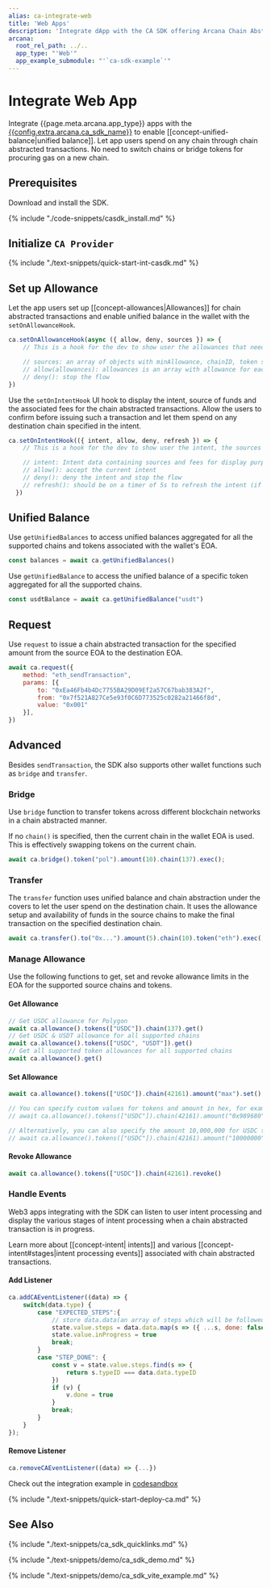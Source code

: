 ```yaml
---
alias: ca-integrate-web
title: 'Web Apps'
description: 'Integrate dApp with the CA SDK offering Arcana Chain Abstraction and enable unified balance for users.'
arcana:
  root_rel_path: ../..
  app_type: "'Web'"
  app_example_submodule: "'`ca-sdk-example`'"
---
```


# Integrate Web App

Integrate {{page.meta.arcana.app_type}} apps with the [{{config.extra.arcana.ca_sdk_name}}]({{page.meta.arcana.root_rel_path}}/concepts/ca/casdk.md) to enable [[concept-unified-balance|unified balance]]. Let app users spend on any chain through chain abstracted transactions. No need to switch chains or bridge tokens for procuring gas on a new chain.

## Prerequisites

Download and install the SDK.

{% include "./code-snippets/casdk_install.md" %}

## Initialize `CA Provider`

{% include "./text-snippets/quick-start-int-casdk.md" %}

## Set up Allowance

Let the app users set up [[concept-allowances|Allowances]] for chain abstracted transactions and enable unified balance in the wallet with the  `setOnAllowanceHook`.

```js
ca.setOnAllowanceHook(async ({ allow, deny, sources }) => {
    // This is a hook for the dev to show user the allowances that need to be setup for the current tx to happen

    // sources: an array of objects with minAllowance, chainID, token symbol etc
    // allow(allowances): allowances is an array with allowance for each source (len(sources) == len(allowances))
    // deny(): stop the flow
})
```

Use the `setOnIntentHook` UI hook to display the intent, source of funds and the associated fees for the chain abstracted transactions. Allow the users to confirm before issuing such a transaction and let them spend on any destination chain specified in the intent.

```js
ca.setOnIntentHook(({ intent, allow, deny, refresh }) => {
    // This is a hook for the dev to show user the intent, the sources and associated fees

    // intent: Intent data containing sources and fees for display purpose
    // allow(): accept the current intent
    // deny(): deny the intent and stop the flow
    // refresh(): should be on a timer of 5s to refresh the intent (if not refreshed old intents might fail due to fee changes)
  })
```

## Unified Balance

Use `getUnifiedBalances` to access unified balances aggregated for all the supported chains and tokens associated with the wallet's EOA.

```js
const balances = await ca.getUnifiedBalances()
```

Use `getUnifiedBalance` to access the unified balance of a specific token aggregated for all the supported chains.

```js
const usdtBalance = await ca.getUnifiedBalance("usdt")
```

## Request

Use `request` to issue a chain abstracted transaction for the specified amount from the source EOA to the destination EOA.

```js
await ca.request({
    method: "eth_sendTransaction",
    params: [{
        to: "0xEa46Fb4b4Dc7755BA29D09Ef2a57C67bab383A2f", 
        from: "0x7f521A827Ce5e93f0C6D773525c0282a21466f8d",
        value: "0x001"
    }],
})
```

## Advanced

Besides `sendTransaction`, the SDK also supports other wallet functions such as `bridge` and `transfer`.

### Bridge

Use  `bridge` function to transfer tokens across different blockchain networks in a chain abstracted manner. 

If no `chain()` is specified, then the current chain in the wallet EOA is used.
This is effectively swapping tokens on the current chain.

```js
await ca.bridge().token("pol").amount(10).chain(137).exec();
```

### Transfer

The `transfer` function uses unified balance and chain abstraction under the covers to let the user spend on the destination chain. It uses the allowance setup and availability of funds in the source chains to make the final transaction on the specified destination chain.

```js
await ca.transfer().to("0x...").amount(5).chain(10).token("eth").exec()
```

### Manage Allowance

Use the following functions to get, set and revoke allowance limits in the EOA for the supported source chains and tokens.

#### Get Allowance

```js
// Get USDC allowance for Polygon
await ca.allowance().tokens(["USDC"]).chain(137).get()
// Get USDC & USDT allowance for all supported chains
await ca.allowance().tokens(["USDC", "USDT"]).get()
// Get all supported token allowances for all supported chains
await ca.allowance().get()
```

#### Set Allowance

```js
await ca.allowance().tokens(["USDC"]).chain(42161).amount("max").set()

// You can specify custom values for tokens and amount in hex, for example
// await ca.allowance().tokens(["USDC"]).chain(42161).amount("0x989680").set()

// Alternatively, you can also specify the amount 10,000,000 for USDC tokens as follows:
// await ca.allowance().tokens(["USDC"]).chain(42161).amount("10000000").set()
```

#### Revoke Allowance

```js
await ca.allowance().tokens(["USDC"]).chain(42161).revoke()
```

### Handle Events

Web3 apps integrating with the SDK can listen to user intent processing and display the various stages of intent processing when a chain abstracted transaction is in progress.

Learn more about [[concept-intent| intents]] and various [[concept-intent#stages|intent processing events]] associated with chain abstracted transactions.

#### Add Listener

```js
ca.addCAEventListener((data) => {
    switch(data.type) {
        case "EXPECTED_STEPS":{
            // store data.data(an array of steps which will be followed)
            state.value.steps = data.data.map(s => ({ ...s, done: false }))
            state.value.inProgress = true
            break;
        }
        case "STEP_DONE": {
            const v = state.value.steps.find(s => {
                return s.typeID === data.data.typeID
            })
            if (v) {
                v.done = true
            }
            break;
        }
    }
});
```

#### Remove Listener

```js
ca.removeCAEventListener((data) => {...})
```

Check out the integration example in [codesandbox]({{config.extra.arcana.ca_sdk_sandbox_url}})

{% include "./text-snippets/quick-start-deploy-ca.md" %}

## See Also

{% include "./text-snippets/ca_sdk_quicklinks.md" %}

{% include "./text-snippets/demo/ca_sdk_demo.md" %}

{% include "./text-snippets/demo/ca_sdk_vite_example.md" %}